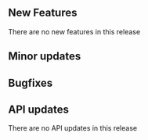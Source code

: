 ## New Features

There are no new features in this release

## Minor updates

## Bugfixes

## API updates

There are no API updates in this release